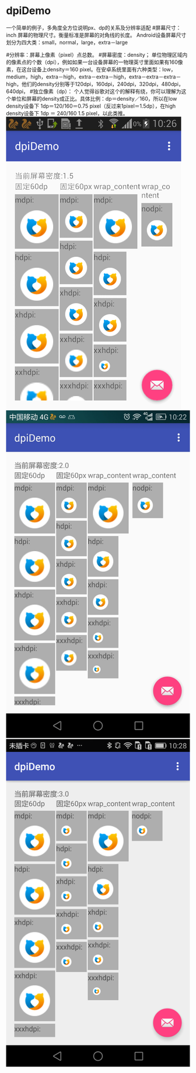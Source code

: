 # dpiDemo
一个简单的例子，多角度全方位说明px、dp的关系及分辨率适配
#屏幕尺寸：inch 
屏幕的物理尺寸。衡量标准是屏幕的对角线的长度。
Android设备屏幕尺寸划分为四大类：small，normal，large，extra－large

#分辨率：屏幕上像素（pixel）点总数。
#屏幕密度：density；
单位物理区域内的像素点的个数（dpi），例如如果一台设备屏幕的一物理英寸里面如果有160像素，在这台设备上density＝160 pixel。在安卓系统里面有六种类型：low，medium，high，extra－high，extra－extra－high，extra－extra－extra－high，他们的density分别等于120dpi，160dpi，240dpi，320dpi，480dpi，640dpi，
#独立像素（dp）：
个人觉得谷歌对这个的解释有绕，你可以理解为这个单位和屏幕的density成正比。具体比例：dp＝density／160，所以在low density设备下 1dp＝120/160＝0.75 pixel（反过来1pixel＝1.5dp），在high density设备下 1dp ＝ 240/160 1.5 pixel，以此类推。
<br>
![屏幕密度为1.5的设备](dpi1.5.png)
![屏幕密度为2的设备](dpi2.jpeg)
![屏幕密度为3的设备](dpi3.png)
